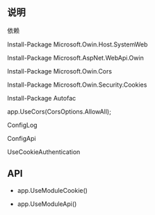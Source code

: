 ﻿## 说明

依赖

Install-Package Microsoft.Owin.Host.SystemWeb

Install-Package Microsoft.AspNet.WebApi.Owin

Install-Package Microsoft.Owin.Cors

Install-Package Microsoft.Owin.Security.Cookies

Install-Package Autofac


app.UseCors(CorsOptions.AllowAll);

ConfigLog

ConfigApi

UseCookieAuthentication

## API

- app.UseModuleCookie()

- app.UseModuleApi()


